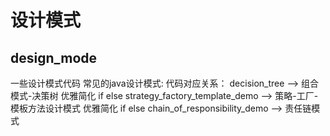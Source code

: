 # 设计模式

## design_mode

一些设计模式代码
常见的java设计模式:
代码对应关系：
decision_tree --> 组合模式-决策树 优雅简化 if else
strategy_factory_template_demo --> 策略-工厂-模板方法设计模式 优雅简化 if else
chain_of_responsibility_demo --> 责任链模式

